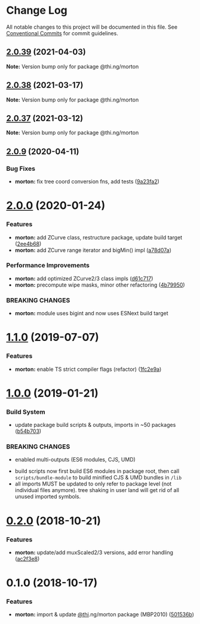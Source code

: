 # Change Log

All notable changes to this project will be documented in this file.
See [Conventional Commits](https://conventionalcommits.org) for commit guidelines.

## [2.0.39](https://github.com/thi-ng/umbrella/compare/@thi.ng/morton@2.0.38...@thi.ng/morton@2.0.39) (2021-04-03)

**Note:** Version bump only for package @thi.ng/morton





## [2.0.38](https://github.com/thi-ng/umbrella/compare/@thi.ng/morton@2.0.37...@thi.ng/morton@2.0.38) (2021-03-17)

**Note:** Version bump only for package @thi.ng/morton





## [2.0.37](https://github.com/thi-ng/umbrella/compare/@thi.ng/morton@2.0.36...@thi.ng/morton@2.0.37) (2021-03-12)

**Note:** Version bump only for package @thi.ng/morton





## [2.0.9](https://github.com/thi-ng/umbrella/compare/@thi.ng/morton@2.0.8...@thi.ng/morton@2.0.9) (2020-04-11)


### Bug Fixes

* **morton:** fix tree coord conversion fns, add tests ([9a23fa2](https://github.com/thi-ng/umbrella/commit/9a23fa2a56e22c52c24bc214e251291928e3da25))





# [2.0.0](https://github.com/thi-ng/umbrella/compare/@thi.ng/morton@1.1.5...@thi.ng/morton@2.0.0) (2020-01-24)

### Features

* **morton:** add ZCurve class, restructure package, update build target ([2ee4b68](https://github.com/thi-ng/umbrella/commit/2ee4b683783f7041fbaf965416698566ee63ff3f))
* **morton:** add ZCurve range iterator and bigMin() impl ([a78d07a](https://github.com/thi-ng/umbrella/commit/a78d07a3bc4f185e2ba8757d409368b217c59e49))

### Performance Improvements

* **morton:** add optimized ZCurve2/3 class impls ([d61c717](https://github.com/thi-ng/umbrella/commit/d61c717918b0d154b64613e8527e4bf3afb42615))
* **morton:** precompute wipe masks, minor other refactoring ([4b79950](https://github.com/thi-ng/umbrella/commit/4b799505928ed00f685bc8f692c34bfc147073ce))

### BREAKING CHANGES

* **morton:** module uses bigint and now uses ESNext build target

# [1.1.0](https://github.com/thi-ng/umbrella/compare/@thi.ng/morton@1.0.9...@thi.ng/morton@1.1.0) (2019-07-07)

### Features

* **morton:** enable TS strict compiler flags (refactor) ([1fc2e9a](https://github.com/thi-ng/umbrella/commit/1fc2e9a))

# [1.0.0](https://github.com/thi-ng/umbrella/compare/@thi.ng/morton@0.2.2...@thi.ng/morton@1.0.0) (2019-01-21)

### Build System

* update package build scripts & outputs, imports in ~50 packages ([b54b703](https://github.com/thi-ng/umbrella/commit/b54b703))

### BREAKING CHANGES

* enabled multi-outputs (ES6 modules, CJS, UMD)

- build scripts now first build ES6 modules in package root, then call
  `scripts/bundle-module` to build minified CJS & UMD bundles in `/lib`
- all imports MUST be updated to only refer to package level
  (not individual files anymore). tree shaking in user land will get rid of
  all unused imported symbols.

# [0.2.0](https://github.com/thi-ng/umbrella/compare/@thi.ng/morton@0.1.0...@thi.ng/morton@0.2.0) (2018-10-21)

### Features

* **morton:** update/add muxScaled2/3 versions, add error handling ([ac2f3e8](https://github.com/thi-ng/umbrella/commit/ac2f3e8))

# 0.1.0 (2018-10-17)

### Features

* **morton:** import & update [@thi](https://github.com/thi).ng/morton package (MBP2010) ([501536b](https://github.com/thi-ng/umbrella/commit/501536b))
